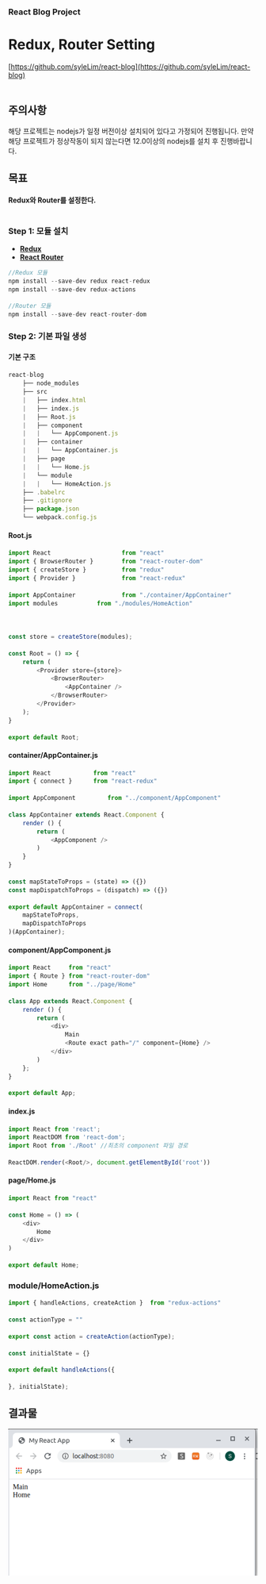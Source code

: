 ### React Blog Project
# Redux, Router Setting
[https://github.com/syleLim/react-blog](https://github.com/syleLim/react-blog)<br><br>

## 주의사항
 해당 프로젝트는 nodejs가 일정 버전이상 설치되어 있다고 가정되어 진행됩니다.
 만약 해당 프로젝트가 정상작동이 되지 않는다면 12.0이상의 nodejs를 설치 후 진행바랍니다.

## 목표
#### Redux와 Router를 설정한다.<br><br>

### Step 1: 모듈 설치
  - [**Redux**](/post/React/Acknownledge/Redux%201)
  - [**React Router**](/post/React/Acknownledge/React%20Router%201)

```javascript
//Redux 모듈
npm install --save-dev redux react-redux
npm install --save-dev redux-actions

//Router 모듈
npm install --save-dev react-router-dom
```

### Step 2: 기본 파일 생성
#### 기본 구조
  
  ```javascript
  react-blog
      ├── node_modules
      ├── src
      |   ├── index.html
      |   ├── index.js
      |   ├── Root.js
      |   ├── component
      |   |   └── AppComponent.js
      |   ├── container
      |   |   └── AppContainer.js
      |   ├── page
      |   |   └── Home.js
      |   └── module
      |   |   └── HomeAction.js
      ├── .babelrc
      ├── .gitignore
      ├── package.json
      └── webpack.config.js
  ``` 

#### Root.js
```javascript
import React                    from "react"
import { BrowserRouter }        from "react-router-dom"
import { createStore }          from "redux"
import { Provider }             from "react-redux"

import AppContainer             from "./container/AppContainer"
import modules 	         from "./modules/HomeAction"



const store = createStore(modules);

const Root = () => {
	return (
		<Provider store={store}>
			<BrowserRouter>
				<AppContainer />
			</BrowserRouter>
		</Provider>
	);
}

export default Root;
```

#### container/AppContainer.js
```javascript
import React			from "react"
import { connect }		from "react-redux"

import AppComponent     	from "../component/AppComponent"

class AppContainer extends React.Component {
    render () {
		return (
			<AppComponent />
		)
	}
}

const mapStateToProps = (state) => ({})
const mapDispatchToProps = (dispatch) => ({})

export default AppContainer = connect(
	mapStateToProps,
	mapDispatchToProps
)(AppContainer);
```

#### component/AppComponent.js
```javascript
import React     from "react"
import { Route } from "react-router-dom"
import Home      from "../page/Home"

class App extends React.Component {
    render () {
        return (
            <div>
                Main
                <Route exact path="/" component={Home} />
            </div>
        )
    };
}

export default App;
```

#### index.js
```javascript
import React from 'react';
import ReactDOM from 'react-dom';
import Root from './Root' //최초의 component 파일 경로

ReactDOM.render(<Root/>, document.getElementById('root'))
```

#### page/Home.js
```javascript
import React from "react"

const Home = () => (
    <div>
        Home
    </div>
)

export default Home;
```

### module/HomeAction.js
```javascript
import { handleActions, createAction }	from "redux-actions"

const actionType = ""

export const action = createAction(actionType);

const initialState = {}

export default handleActions({	

}, initialState);

```

## 결과물
![an image](/DB/src/React/Blog%20Project/Redux%20Router.md/result.png)